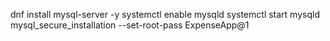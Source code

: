 dnf install mysql-server -y
systemctl enable mysqld 
systemctl start  mysqld      
mysql_secure_installation --set-root-pass ExpenseApp@1     
